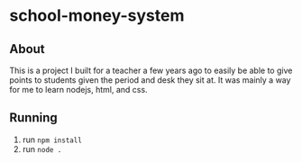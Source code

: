 # school-money-system

## About
This is a project I built for a teacher a few years ago to easily be able to give points to students given the period and desk they sit at. It was mainly a way for me to learn nodejs, html, and css. 

## Running
1. run `npm install`
2. run `node .`
